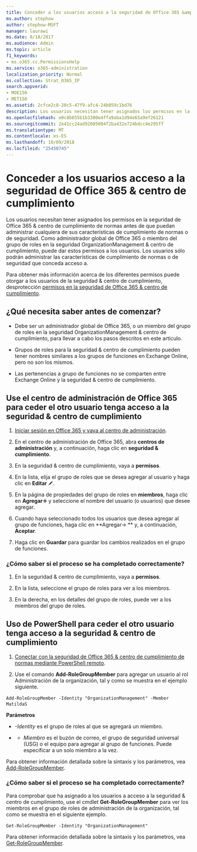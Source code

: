 ```yaml
---
title: Conceder a los usuarios acceso a la seguridad de Office 365 &amp; centro de cumplimiento
ms.author: stephow
author: stephow-MSFT
manager: laurawi
ms.date: 8/18/2017
ms.audience: Admin
ms.topic: article
f1_keywords:
- ms.o365.cc.PermissionsHelp
ms.service: o365-administration
localization_priority: Normal
ms.collection: Strat_O365_IP
search.appverid:
- MOE150
- MET150
ms.assetid: 2cfce2c8-20c5-47f9-afc4-24b059c1bd76
description: Los usuarios necesitan tener asignados los permisos en la seguridad de Office 365 &amp; centro de cumplimiento de normas antes de que puedan administrar cualquiera de sus características de cumplimiento de normas o de seguridad.
ms.openlocfilehash: e0c8b655b1b3300e4ffa9aba1d94e65a9ef26121
ms.sourcegitcommit: 2e41cc24ad92005084f2ba432e724bdcc4e295ff
ms.translationtype: MT
ms.contentlocale: es-ES
ms.lasthandoff: 10/09/2018
ms.locfileid: "25450745"
---
```

# <a name="give-users-access-to-the-office-365-security-amp-compliance-center"></a>Conceder a los usuarios acceso a la seguridad de Office 365 &amp; centro de cumplimiento

Los usuarios necesitan tener asignados los permisos en la seguridad de Office 365 &amp; centro de cumplimiento de normas antes de que puedan administrar cualquiera de sus características de cumplimiento de normas o de seguridad. Como administrador global de Office 365 o miembro del grupo de roles en la seguridad OrganizationManagement &amp; centro de cumplimiento, puede dar estos permisos a los usuarios. Los usuarios sólo podrán administrar las características de cumplimiento de normas o de seguridad que conceda acceso a. 
  
Para obtener más información acerca de los diferentes permisos puede otorgar a los usuarios de la seguridad &amp; centro de cumplimiento, desprotección [permisos en la seguridad de Office 365 &amp; centro de cumplimiento](permissions-in-the-security-and-compliance-center.md).
  
## <a name="what-do-you-need-to-know-before-you-begin"></a>¿Qué necesita saber antes de comenzar?

- Debe ser un administrador global de Office 365, o un miembro del grupo de roles en la seguridad OrganizationManagement &amp; centro de cumplimiento, para llevar a cabo los pasos descritos en este artículo.
    
- Grupos de roles para la seguridad &amp; centro de cumplimiento pueden tener nombres similares a los grupos de funciones en Exchange Online, pero no son los mismos. 
    
- Las pertenencias a grupo de funciones no se comparten entre Exchange Online y la seguridad &amp; centro de cumplimiento.
    
## <a name="use-the-office-365-admin-center-to-give-another-user-access-to-the-security-amp-compliance-center"></a>Use el centro de administración de Office 365 para ceder el otro usuario tenga acceso a la seguridad &amp; centro de cumplimiento

1. [Iniciar sesión en Office 365 y vaya al centro de administración](https://go.microsoft.com/fwlink/p/?LinkId=525275).
    
2. En el centro de administración de Office 365, abra **centros de administración** y, a continuación, haga clic en **seguridad &amp; cumplimiento**. 
    
3. En la seguridad &amp; centro de cumplimiento, vaya a **permisos**.
    
4. En la lista, elija el grupo de roles que se desea agregar al usuario y haga clic en **Editar** ![icono Editar](media/O365_MDM_CreatePolicy_EditIcon.gif).
    
5. En la página de propiedades del grupo de roles en **miembros**, haga clic en **Agregar**![icono Agregar](media/ITPro-EAC-AddIcon.gif) y seleccione el nombre del usuario (o usuarios) que desee agregar. 
    
6. Cuando haya seleccionado todos los usuarios que desea agregar al grupo de funciones, haga clic en **Agregar-\> ** y, a continuación, **Aceptar**.
    
7. Haga clic en **Guardar** para guardar los cambios realizados en el grupo de funciones. 
    
### <a name="how-do-you-know-this-worked"></a>¿Cómo saber si el proceso se ha completado correctamente?

1. En la seguridad &amp; centro de cumplimiento, vaya a **permisos**.
    
2. En la lista, seleccione el grupo de roles para ver a los miembros.
    
3. En la derecha, en los detalles del grupo de roles, puede ver a los miembros del grupo de roles.
    
## <a name="use-powershell-to-give-another-user-access-to-the-security-amp-compliance-center"></a>Uso de PowerShell para ceder el otro usuario tenga acceso a la seguridad &amp; centro de cumplimiento

1. [Conectar con la seguridad de Office 365 &amp; centro de cumplimiento de normas mediante PowerShell remoto](https://go.microsoft.com/fwlink/p/?LinkID=627084).
    
2. Use el comando **Add-RoleGroupMember** para agregar un usuario al rol Administración de la organización, tal y como se muestra en el ejemplo siguiente. 
    
  ```
  Add-RoleGroupMember -Identity "OrganizationManagement" -Member MatildaS
  
  ```

 **Parámetros**
  
-  _-Identity_ es el grupo de roles al que se agregará un miembro. 
    
- - _Miembro_ es el buzón de correo, el grupo de seguridad universal (USG) o el equipo para agregar al grupo de funciones. Puede especificar a un solo miembro a la vez. 
    
Para obtener información detallada sobre la sintaxis y los parámetros, vea [Add-RoleGroupMember](https://go.microsoft.com/fwlink/p/?LinkId=510859).
  
### <a name="how-do-you-know-this-worked"></a>¿Cómo saber si el proceso se ha completado correctamente?

Para comprobar que ha asignado a los usuarios a acceso a la seguridad &amp; centro de cumplimiento, use el cmdlet **Get-RoleGroupMember** para ver los miembros en el grupo de roles de administración de la organización, tal como se muestra en el siguiente ejemplo. 
  
```
Get-RoleGroupMember -Identity "OrganizationManagement"

```

Para obtener información detallada sobre la sintaxis y los parámetros, vea [Get-RoleGroupMember](https://go.microsoft.com/fwlink/p/?LinkId=510860).
  

